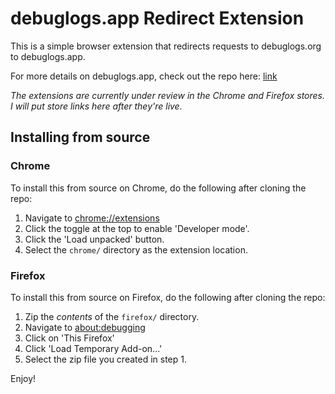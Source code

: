 # debuglogs.app Redirect Extension

This is a simple browser extension that redirects requests to debuglogs.org to debuglogs.app.

For more details on debuglogs.app, check out the repo here: [link](https://github.com/greysonp/debuglogs.app)

_The extensions are currently under review in the Chrome and Firefox stores. I will put store links here after they're live._

## Installing from source

### Chrome
To install this from source on Chrome, do the following after cloning the repo:

1. Navigate to [chrome://extensions](chrome://extensions)
1. Click the toggle at the top to enable 'Developer mode'.
1. Click the 'Load unpacked' button.
1. Select the `chrome/` directory as the extension location.

### Firefox
To install this from source on Firefox, do the following after cloning the repo:

1. Zip the _contents_ of the `firefox/` directory.
1. Navigate to [about:debugging](about:debugging)
1. Click on 'This Firefox'
1. Click 'Load Temporary Add-on...' 
1. Select the zip file you created in step 1.

Enjoy!
